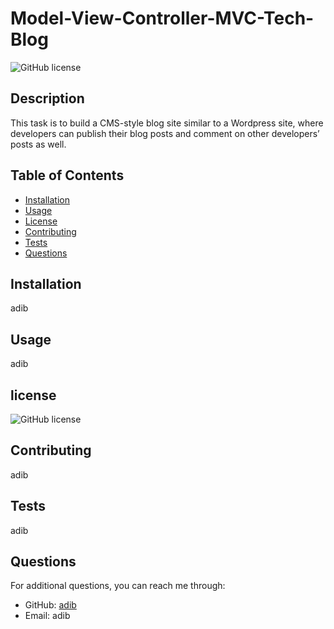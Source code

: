 # Model-View-Controller-MVC-Tech-Blog
![GitHub license](https://img.shields.io/badge/license-MIT-red)
## Description
This task is to build a CMS-style blog site similar to a Wordpress site, where developers can publish their blog posts and comment on other developers’ posts as well.

## Table of Contents
- [Installation](#installation)
- [Usage](#usage)
- [License](#license)
- [Contributing](#contributing)
- [Tests](#tests)
- [Questions](#questions)

## Installation
adib

## Usage
adib

## license

![GitHub license](https://img.shields.io/badge/license-MIT-red)

## Contributing
adib

## Tests
adib

## Questions
For additional questions, you can reach me through:

- GitHub: [adib](https://github.com/adib)
- Email: adib